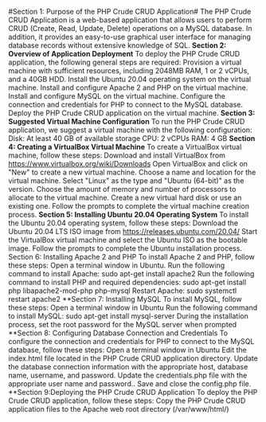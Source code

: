 #Section 1: Purpose of the PHP Crude CRUD Application#
The PHP Crude CRUD Application is a web-based application that allows users to perform CRUD (Create, Read, Update, Delete) operations on a MySQL database. In addition, it provides an easy-to-use graphical user interface for managing database records without extensive knowledge of SQL.
**Section 2: Overview of Application Deployment**
To deploy the PHP Crude CRUD application, the following general steps are required:
Provision a virtual machine with sufficient resources, including 2048MB RAM, 1 or 2 vCPUs, and a 40GB HDD.
Install the Ubuntu 20.04 operating system on the virtual machine.
Install and configure Apache 2 and PHP on the virtual machine.
Install and configure MySQL on the virtual machine.
Configure the connection and credentials for PHP to connect to the MySQL database.
Deploy the PHP Crude CRUD application on the virtual machine.
**Section 3: Suggested Virtual Machine Configuration**
To run the PHP Crude CRUD application, we suggest a virtual machine with the following configuration:
Disk: At least 40 GB of available storage
CPU: 2 vCPUs
RAM: 4 GB
**Section 4: Creating a VirtualBox Virtual Machine**
To create a VirtualBox virtual machine, follow these steps:
Download and install VirtualBox from https://www.virtualbox.org/wiki/Downloads
Open VirtualBox and click on "New" to create a new virtual machine.
Choose a name and location for the virtual machine.
Select "Linux" as the type and "Ubuntu (64-bit)" as the version.
Choose the amount of memory and number of processors to allocate to the virtual machine.
Create a new virtual hard disk or use an existing one.
Follow the prompts to complete the virtual machine creation process.
**Section 5: Installing Ubuntu 20.04 Operating System**
To install the Ubuntu 20.04 operating system, follow these steps:
Download the Ubuntu 20.04 LTS ISO image from https://releases.ubuntu.com/20.04/
Start the VirtualBox virtual machine and select the Ubuntu ISO as the bootable image.
Follow the prompts to complete the Ubuntu installation process.
Section 6: Installing Apache 2 and PHP
To install Apache 2 and PHP, follow these steps:
Open a terminal window in Ubuntu.
Run the following command to install Apache: sudo apt-get install apache2
Run the following command to install PHP and required dependencies: sudo apt-get install php libapache2-mod-php php-mysql
Restart Apache: sudo systemctl restart apache2
**Section 7: Installing MySQL
To install MySQL, follow these steps:
Open a terminal window in Ubuntu
Run the following command to install MySQL: sudo apt-get install mysql-server
During the installation process, set the root password for the MySQL server when prompted
**Section 8: Configuring Database Connection and Credentials
To configure the connection and credentials for PHP to connect to the MySQL database, follow these steps:
Open a terminal window in Ubuntu
Edit the index.html file located in the PHP Crude CRUD application directory.
Update the database connection information with the appropriate host, database name, username, and password.
Update the credentials.php file with the appropriate user name and password..
Save and close the config.php file.
**Section 9:Deploying the PHP Crude CRUD Application
To deploy the PHP Crude CRUD application, follow these steps:
Copy the PHP Crude CRUD application files to the Apache web root directory (/var/www/html/)

